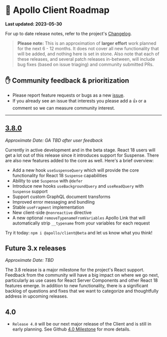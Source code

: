 # 🔮 Apollo Client Roadmap

**Last updated: 2023-05-30**

For up to date release notes, refer to the project's [Changelog](https://github.com/apollographql/apollo-client/blob/main/CHANGELOG.md).

> **Please note:** This is an approximation of **larger effort** work planned for the next 6 - 12 months. It does not cover all new functionality that will be added, and nothing here is set in stone. Also note that each of these releases, and several patch releases in-between, will include bug fixes (based on issue triaging) and community submitted PRs.

## ✋ Community feedback & prioritization

- Please report feature requests or bugs as a new [issue](https://github.com/apollographql/apollo-client/issues/new/choose).
- If you already see an issue that interests you please add a 👍 or a comment so we can measure community interest.

---

## [3.8.0](https://github.com/apollographql/apollo-client/milestone/30)

_Approximate Date: GA TBD after user feedback_

Currently in active development and in the beta stage.  React 18 users will get a lot out of this release since it introduces support for Suspense.  There are also new features added to the core as well.  Here's a brief overview:

- Add a new hook `useSuspenseQuery` which will provide the core functionality for React 18 `Suspense` capabilities
- Ability to use `Suspense` with `@defer`
- Introduce new hooks `useBackgroundQuery` and `useReadQuery` with `Suspense` support
- Support custom GraphQL document transforms
- Improved error messaging and bundling
- Stable `useFragment` implementation
- New client-side `@nonreactive` directive
- A new optional `removeTypenameFromVariables` Apollo Link that will automatically strip `__typename` from your variables for each request

Try it today: `npm i @apollo/client@beta` and let us know what you think!

## Future 3.x releases

_Approximate Date: TBD_

The 3.8 release is a major milestone for the project's React support.  Feedback from the community will have a big impact on where we go next, particularly as use cases for React Server Components and other React 18 features emerge.  In addition to new functionality, there is a significant backlog of questions and fixes that we want to categorize and thoughtfully address in upcoming releases.

## 4.0

- `Release 4.0` will be our next major release of the Client and is still in early planning.  See Github [4.0 Milestone](https://github.com/apollographql/apollo-client/milestone/31) for more details.
